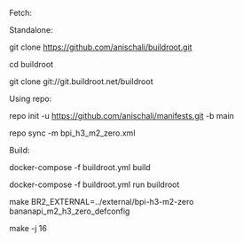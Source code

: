 Fetch:

Standalone:

git clone https://github.com/anischali/buildroot.git

cd buildroot

git clone git://git.buildroot.net/buildroot

Using repo:

repo init -u https://github.com/anischali/manifests.git -b main

repo sync -m bpi_h3_m2_zero.xml

Build:

docker-compose -f buildroot.yml build

docker-compose -f buildroot.yml run buildroot

make BR2_EXTERNAL=../external/bpi-h3-m2-zero bananapi_m2_h3_zero_defconfig

make -j 16
